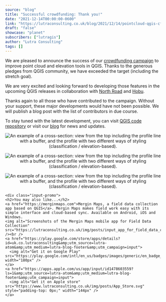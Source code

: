 ```yaml
---
source: "blog"
title: "Successful crowdfunding: Thank you!"
date: "2021-12-14T00:00:00-0600"
link: "https://lutraconsulting.co.uk/blog/2021/12/14/pointcloud-qgis-cf-success/"
draft: "false"
showcase: "planet"
subscribers: ["lutragis"]
author: "Lutra Consulting"
tags: []
---
```


<p>We are pleased to announce the success of our <a href="https://www.lutraconsulting.co.uk/crowdfunding/elevation-pointcloud-enhancements-qgis/">crowdfunding campaign</a> to improve point cloud and elevation tools in QGIS. Thanks to the generous pledges from QGIS community, we have exceeded the target (including the stretch goal).</p>

<p>We are very excited and looking forward to developing those features in the upcoming QGIS releases in collaboration with <a href="https://north-road.com/">North Road</a> and <a href="https://hobu.co/">Hobu</a>.</p>

<p>Thanks again to all those who have contributed to the campaign. Without your support, these major developments would have not been possible. We will publish a blog post with the list of contributors in due course.</p>

<p>To stay tuned with the latest development, you can visit <a href="https://github.com/qgis/QGIS/pulls">QGIS code repository</a> or visit our <a href="https://www.lutraconsulting.co.uk/blog">blog</a> for news and updates.</p>

<center>
  <p><img alt="An example of a cross-section: view from the top including the profile line with a buffer, and the profile with two different ways of styling (classification / elevation-based)." src="https://lutraconsulting.co.uk/img/posts/pointcloud-profile-image.png" title="Point cloud - without hillshade" /></p>
  <p><img alt="An example of a cross-section: view from the top including the profile line with a buffer, and the profile with two different ways of styling (classification / elevation-based)." src="https://lutraconsulting.co.uk/img/posts/pointcloud-profile1.png" title="Point cloud - without hillshade" /></p>
  <p><img alt="An example of a cross-section: view from the top including the profile line with a buffer, and the profile with two different ways of styling (classification / elevation-based)." src="https://lutraconsulting.co.uk/img/posts/pointcloud-profile2.png" title="Point cloud - without hillshade" /></p>
</center>

    <div class="input-promo">
    <h2>You may also like...</h2>
    <a href="https://merginmaps.com">Mergin Maps, a field data collection app based on QGIS</a>. Mergin Maps makes field work easy with its simple interface and cloud-based sync. Available on Android, iOS and Windows.
    <img alt="Screenshots of the Mergin Maps mobile app for Field Data Collection" src="https://lutraconsulting.co.uk/img/posts/input_app_for_field_data_collection.jpg" /><br />
    <a href="https://play.google.com/store/apps/details?id=uk.co.lutraconsulting&amp;utm_source=lutra-atom&amp;utm_medium=lutra-blog-footer&amp;utm_campaign=input">
      <img alt="Get it on Google Play" src="https://play.google.com/intl/en_us/badges/images/generic/en_badge_web_generic.png" width="180px" />
    </a>
    <a href="https://apps.apple.com/us/app/input/id1478603559?ls=1&amp;utm_source=lutra-atom&amp;utm_medium=lutra-blog-footer&amp;utm_campaign=input">
      <img alt="Get it on Apple store" src="https://www.lutraconsulting.co.uk/img/posts/App_Store.svg" style="padding-top: 0px;" width="144px" />
    </a>
  </div>
